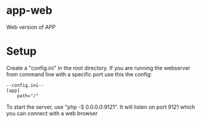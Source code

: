 app-web
=======

Web version of APP

Setup
=====

Create a "config.ini" in the root directory. If you are running the webserver from command line with a specific port use this the config:
	
	--config.ini--
	[app]
		path="/"

To start the server, use "php -S 0.0.0.0:9121". It will listen on port 9121 which you can connect with a web browser
